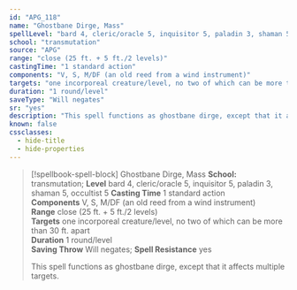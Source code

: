 ```yaml
---
id: "APG_118"
name: "Ghostbane Dirge, Mass"
spellLevel: "bard 4, cleric/oracle 5, inquisitor 5, paladin 3, shaman 5, occultist 5"
school: "transmutation"
source: "APG"
range: "close (25 ft. + 5 ft./2 levels)"
castingTime: "1 standard action"
components: "V, S, M/DF (an old reed from a wind instrument)"
targets: "one incorporeal creature/level, no two of which can be more than 30 ft. apart"
duration: "1 round/level"
saveType: "Will negates"
sr: "yes"
description: "This spell functions as ghostbane dirge, except that it affects multiple targets."
known: false
cssclasses:
  - hide-title
  - hide-properties
---
```


> [!spellbook-spell-block] Ghostbane Dirge, Mass
> **School:** transmutation; **Level** bard 4, cleric/oracle 5, inquisitor 5, paladin 3, shaman 5, occultist 5
> **Casting Time** 1 standard action  
> **Components** V, S, M/DF (an old reed from a wind instrument)  
> **Range** close (25 ft. + 5 ft./2 levels)  
> **Targets** one incorporeal creature/level, no two of which can be more than 30 ft. apart  
> **Duration** 1 round/level  
> **Saving Throw** Will negates; **Spell Resistance** yes
> 
> This spell functions as ghostbane dirge, except that it affects multiple targets.